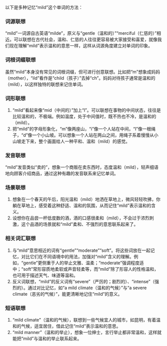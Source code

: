 以下是多种记忆“mild”这个单词的方法：

### 词源联想
“mild”一词源自古英语“milde”，原义与“gentle（温和的）”“merciful（仁慈的）”相近。可以联想在古代社会，温和、仁慈的人往往更容易被大家接受和喜爱，就像我们现在理解“mild”表示温和的意思一样，这样从词源角度建立对单词的印象。

### 词根词缀联想
虽然“mild”本身没有常见的词根词缀，但可进行创意联想。比如把“m”想象成妈妈（mother），“ild”看作是“child（孩子）”去掉“ch”。妈妈对待孩子通常是温和的（mild），以这样独特的联想来记住单词。

### 词形联想
1. “mild”看起来像“mid（中间的）”加上“l”。可以联想在事物的中间状态，往往是比较温和的，不极端。例如温度，处于中间值时，既不热也不冷，是温和的（mild）。
2. 把“mild”的字母形象化，“m”像两座山，“i”像一个人站在中间，“l”像一根绳子，“d”像一个小山坡。可以想象一个人站在两山之间，用绳子系着慢慢从小山坡走下来，整个画面给人一种平和、温和（mild）的感觉。

### 发音联想
“mild”发音类似“卖的”，想象一个商贩在卖东西时，态度温和（mild），轻声细语地向顾客介绍商品，通过这种有趣的发音联系来记忆单词。

### 场景联想
1. 想象在一个春天的午后，阳光温和（mild）地洒在草地上，微风轻轻吹拂，你躺在草地上，感受着这种舒适、温和的氛围，从而记住“mild”表示温和的含义。
2. 设想你在品尝一杯低度数的酒，酒的口感很柔和（mild），不会过于浓烈刺激，这个品酒的场景就和“mild”柔和、不强烈的意思联系起来了。

### 相关词汇联想
1. 与“mild”意思相近的词有“gentle”“moderate”“soft”。将这些词放在一起记忆，对比它们在不同语境中的用法，加强对“mild”含义的理解。例如，“gentle”更侧重于人的举止文雅、温柔；“moderate”强调程度适中；“soft”常形容质地柔软或声音轻柔等，而“mild”除了形容人的性格温和，也可用于描述天气、味道等温和。
2. 反义词联想，“mild”的反义词有“severe”（严厉的；剧烈的）、“intense”（强烈的）。通过对比记忆，如“a mild climate（温和的气候）”与“a severe climate（恶劣的气候）”，能更清晰地记住“mild”的意义。

### 短语联想
1. “mild climate”（温和的气候），联想到一些气候宜人的城市，如昆明，有着温和的气候，适宜居住，借此记住“mild”表示温和的意思。
2. “mild manner”（温和的举止），想象一位绅士，言行举止都非常温和，这样就能把“mild”与温和的举止联系起来。 